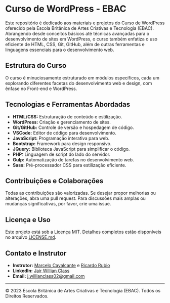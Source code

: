 # Curso de WordPress - EBAC

Este repositório é dedicado aos materiais e projetos do Curso de WordPress oferecido pela Escola Britânica de Artes Criativas e Tecnologia (EBAC). Abrangendo desde conceitos básicos até técnicas avançadas para o desenvolvimento de sites em WordPress, o curso também enfatiza o uso eficiente de HTML, CSS, Git, GitHub, além de outras ferramentas e linguagens essenciais para o desenvolvimento web.

## Estrutura do Curso

O curso é minuciosamente estruturado em módulos específicos, cada um explorando diferentes facetas do desenvolvimento web e design, com ênfase no Front-end e WordPress.

## Tecnologias e Ferramentas Abordadas

- **HTML/CSS:** Estruturação de conteúdo e estilização.
- **WordPress:** Criação e gerenciamento de sites.
- **Git/GitHub:** Controle de versão e hospedagem de código.
- **VSCode:** Editor de código para desenvolvimento.
- **JavaScript:** Programação interativa para web.
- **Bootstrap:** Framework para design responsivo.
- **JQuery:** Biblioteca JavaScript para simplificar o código.
- **PHP:** Linguagem de script do lado do servidor.
- **Gulp:** Automatização de tarefas no desenvolvimento web.
- **Sass:** Pré-processador CSS para estilização eficiente.

## Contribuições e Colaborações

Todas as contribuições são valorizadas. Se desejar propor melhorias ou alterações, abra uma pull request. Para discussões mais amplas ou mudanças significativas, por favor, crie uma issue.

## Licença e Uso

Este projeto está sob a Licença MIT. Detalhes completos estão disponíveis no arquivo [LICENSE.md](LICENSE.md).

## Contato e Instrutor

- **Instrutor:** [Marcelo Cavalcante](https://www.linkedin.com/in/cavalcantemarcelo/) e [Ricardo Rubio](https://www.linkedin.com/in/ricardorubiopereira/)
- **LinkedIn:** [Jair Willian Class](https://www.linkedin.com/in/jairwillianclass/)
- **Email:** [j.willianclass02@gmail.com](mailto:j.willianclass02@gmail.com)

---

© 2023 Escola Britânica de Artes Criativas e Tecnologia (EBAC). Todos os Direitos Reservados.
